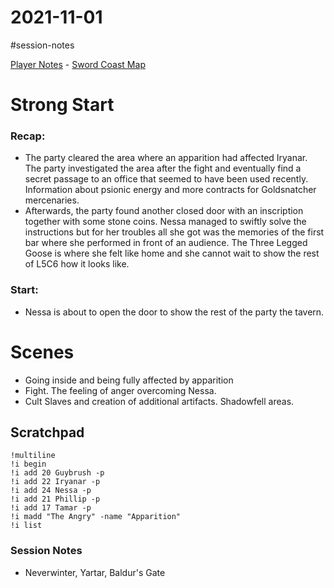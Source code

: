 # 2021-11-01

\#session-notes 

[Player Notes](https://docs.google.com/document/d/1flIOt9zdcujPfELxJ2z20Bst9zLwX4JnkvmETBPIbRU/edit#heading=h.qklgz8xzl35d) - [Sword Coast Map](https://cdn.discordapp.com/attachments/780951050278010910/799399197442965604/skt03-thenorth.jpg)

# Strong Start

### Recap:

* The party cleared the area where an apparition had affected Iryanar. The party investigated the area after the fight and eventually find a secret passage to an office that seemed to have been used recently. Information about psionic energy and more contracts for Goldsnatcher mercenaries.
* Afterwards, the party found another closed door with an inscription together with some stone coins. Nessa managed to swiftly solve the instructions but for her troubles all she got was the memories of the first bar where she performed in front of an audience. The Three Legged Goose is where she felt like home and she cannot wait to show the rest of L5C6 how it looks like.

### Start:

* Nessa is about to open the door to show the rest of the party the tavern.

# Scenes

* Going inside and being fully affected by apparition
* Fight. The feeling of anger overcoming Nessa.
* Cult Slaves and creation of additional artifacts. Shadowfell areas.

## Scratchpad

````
!multiline
!i begin
!i add 20 Guybrush -p
!i add 22 Iryanar -p
!i add 24 Nessa -p
!i add 21 Phillip -p
!i add 17 Tamar -p
!i madd "The Angry" -name "Apparition"
!i list
````

### Session Notes

* Neverwinter, Yartar, Baldur's Gate
